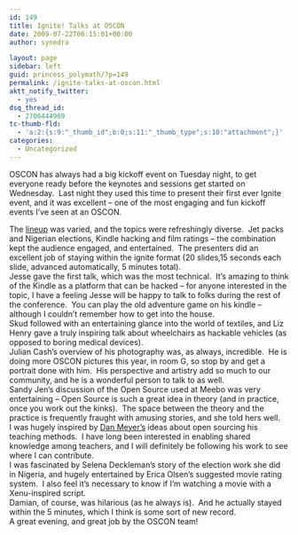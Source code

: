 ```yaml
---
id: 149
title: Ignite! Talks at OSCON
date: 2009-07-22T06:15:01+00:00
author: synedra

layout: page
sidebar: left
guid: princess_polymath/?p=149
permalink: /ignite-talks-at-oscon.html
aktt_notify_twitter:
  - yes
dsq_thread_id:
  - 2706444969
tc-thumb-fld:
  - 'a:2:{s:9:"_thumb_id";b:0;s:11:"_thumb_type";s:10:"attachment";}'
categories:
  - Uncategorized
---
```

OSCON has always had a big kickoff event on Tuesday night, to get everyone ready before the keynotes and sessions get started on Wednesday. &nbsp;Last night they used this time to present their first ever Ignite event, and it was excellent &#8211; one of the most engaging and fun kickoff events I&#8217;ve seen at an OSCON. 

<div>
</div>

<div>
  The <a href="http://radar.oreilly.com/2009/07/tonights-ignite-oscon-line-up.html">lineup</a> was varied, and the topics were refreshingly diverse. &nbsp;Jet packs and Nigerian elections, Kindle hacking and film ratings &#8211; the combination kept the audience engaged, and entertained. &nbsp;The presenters did an excellent job of staying within the ignite format (20 slides,15 seconds each slide, advanced automatically, 5 minutes total). &nbsp;
</div>

<div>
</div>

<div>
  Jesse gave the first talk, which was the most technical. &nbsp;It&#8217;s amazing to think of the Kindle as a platform that can be hacked &#8211; for anyone interested in the topic, I have a feeling Jesse will be happy to talk to folks during the rest of the conference. &nbsp;You can play the old adventure game on his kindle &#8211; although I couldn&#8217;t remember how to get into the house. &nbsp;
</div>

<div>
</div>

<div>
  Skud followed with an entertaining glance into the world of textiles, and Liz Henry gave a truly inspiring talk about wheelchairs as hackable vehicles (as opposed to boring medical devices).&nbsp;
</div>

<div>
</div>

<div>
  Julian Cash&#8217;s overview of his photography was, as always, incredible. &nbsp;He is doing more OSCON pictures this year, in room G, so stop by and get a portrait done with him. &nbsp;His perspective and artistry add so much to our community, and he is a wonderful person to talk to as well.
</div>

<div>
</div>

<div>
  Sandy Jen&#8217;s discussion of the Open Source used at Meebo was very entertaining &#8211; Open Source is such a great idea in theory (and in practice, once you work out the kinks). &nbsp;The space between the theory and the practice is frequently fraught with amusing stories, and she told hers well.
</div>

<div>
</div>

<div>
  I was hugely inspired by <a href="http://www.mrmeyer.com/">Dan Meyer&#8217;s</a> ideas about open sourcing his teaching methods. &nbsp;I have long been interested in enabling shared knowledge among teachers, and I will definitely be following his work to see where I can contribute.
</div>

<div>
</div>

<div>
  I was fascinated by Selena Deckleman&#8217;s story of the election work she did in Nigeria, and hugely entertained by Erica Olsen&#8217;s suggested movie rating system. &nbsp;I also feel it&#8217;s necessary to know if I&#8217;m watching a movie with a Xenu-inspired script. &nbsp;
</div>

<div>
</div>

<div>
  Damian, of course, was hilarious (as he always is). &nbsp;And he actually stayed within the 5 minutes, which I think is some sort of new record.
</div>

<div>
</div>

<div>
  A great evening, and great job by the OSCON team!
</div>
